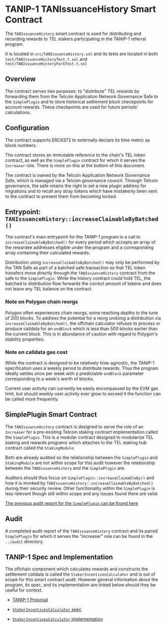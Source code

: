 # TANIP-1 TANIssuanceHistory Smart Contract

The `TANIssuanceHistory` smart contract is used for distributing and recording rewards to TEL stakers participating in the TANIP-1 referral program.

It is located in `src/TANIssuanceHistory.sol` and its tests are located in both `test/TANIssuanceHistoryTest.t.sol` and `test/TANIssuanceHistoryForkTest.t.sol`

## Overview

The contract serves two purposes: to "distribute" TEL rewards by forwarding them from the Telcoin Application Network Governance Safe to the `SimplePlugin` and to store historical settlement block checkpoints for account rewards. These checkpoints are used for future periods' calculations.

## Configuration

The contract supports ERC6372 to externally declare its time metric as block numbers.

The contract stores an immutable reference to the chain's TEL token contract, as well as the `SimplePlugin` contract for which it serves the `Increaser` role. There is more on this at the bottom of this document.

The contract is owned by the Telcoin Application Network Governance Safe, which is managed via a Telcoin governance council. Through Telcoin governance, the safe retains the right to set a new plugin address for migrations and to recall any stray tokens which have mistakenly been sent to the contract to prevent them from becoming locked.

## Entrypoint: `TANIssuanceHistory::increaseClaimableByBatched()`

The contract's main entrypoint for the TANIP-1 program is a call to `increaseClaimableByBatched()` for every period which accepts an array of the rewardee addresses eligible under the program and a corresponding array containing their calculated rewards.

Distribution using `increaseClaimableByBatched()` may only be performed by the TAN Safe as part of a batched safe transaction so that TEL token transfers move directly through the `TANIssuanceHistory` contract from the safe to the `SimplePlugin`. While the history contract could hold TEL, the batched tx distribution flow forwards the correct amount of tokens and does not leave any TEL balance on the contract.

### Note on Polygon chain reorgs

Polygon often experiences chain reorgs, some reaching depths to the tune of 200 blocks. To address the potential for a reorg undoing a distribution via `increaseClaimableByBatched()`, the offchain calculator refuses to process or produce calldata for an `endBlock` which is less than 500 blocks earlier than the current block. This is in abundance of caution with regard to Polygon's stability properties.

### Note on calldata gas cost

While the contract is designed to be relatively time-agnostic, the TANIP-1 specification uses a weekly period to distribute rewards. Thus the program ideally settles once per week with a predictable `endBlock` parameter corresponding to a week's worth of blocks.

Current user activity can currently be easily encompassed by the EVM gas limit, but should weekly user activity ever grow to exceed it the function can be called more frequently.

## SimplePlugin Smart Contract

The `TANIssuanceHistory` contract is designed to serve the role of an `Increaser` for a pre-existing Telcoin staking contract implementation called the `SimplePlugin`. This is a modular contract designed to modularize TEL staking and rewards programs which attaches to the TEL staking hub contract called the `StakingModule`.

Both are already audited so the relationship between the `SimplePlugin` and `StakingModule` are not within scope for this audit however the relationship between the `TANIssuanceHistory` and the `SimplePlugin` are.

Auditors should thus focus on `SimplePlugin::increaseClaimableBy()` and how it is invoked by `TANIssuanceHistory::increaseClaimableByBatched()` during their security review. Other functionality within the `SimplePlugin` is less relevant though still within scope and any issues found there are valid.

[The previous audit report for the `SimplePlugin` can be found here](https://github.com/Telcoin-Association/telcoin-laboratories-contracts/blob/main/docs/v1_Sherlock_Staking.pdf)

## Audit

A completed audit report of the `TANIssuanceHistory` contract and its paired `SimplePlugin` for which it serves the "Increaser" role can be found in the `../audit` directory.

## TANIP-1 Spec and Implementation

The offchain component which calculates rewards and constructs the settlement calldata is called the `StakerIncentivesCalculator` and is out of scope for this smart contract audit. However general information about the program, its spec, and its implementation are linked below should they be useful for context.

- [TANIP-1 Proposal](../README.md)

- [`StakerIncentivesCalculator` spec](../backend/staker-incentives-calculator.md)

- [`StakerIncentivesCalculator` implementation](../backend/calculators/StakerIncentivesCalculator.ts)
